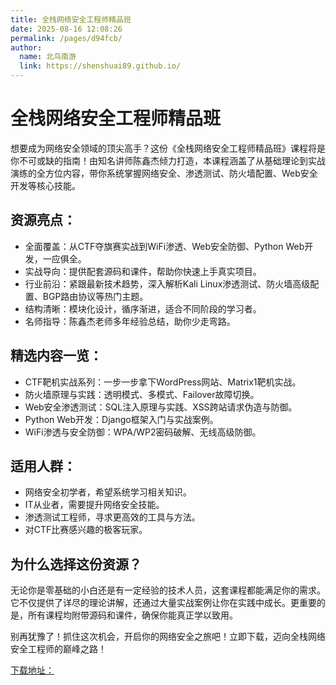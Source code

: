 ```yaml
---
title: 全栈网络安全工程师精品班
date: 2025-08-16 12:08:26
permalink: /pages/d94fcb/
author: 
  name: 北鸟南游
  link: https://shenshuai89.github.io/
---
```


# 全栈网络安全工程师精品班
想要成为网络安全领域的顶尖高手？这份《全栈网络安全工程师精品班》课程将是你不可或缺的指南！由知名讲师陈鑫杰倾力打造，本课程涵盖了从基础理论到实战演练的全方位内容，带你系统掌握网络安全、渗透测试、防火墙配置、Web安全开发等核心技能。

## 资源亮点：

- 全面覆盖：从CTF夺旗赛实战到WiFi渗透、Web安全防御、Python Web开发，一应俱全。
- 实战导向：提供配套源码和课件，帮助你快速上手真实项目。
- 行业前沿：紧跟最新技术趋势，深入解析Kali Linux渗透测试、防火墙高级配置、BGP路由协议等热门主题。
- 结构清晰：模块化设计，循序渐进，适合不同阶段的学习者。
- 名师指导：陈鑫杰老师多年经验总结，助你少走弯路。

## 精选内容一览：

- CTF靶机实战系列：一步一步拿下WordPress网站、Matrix1靶机实战。
- 防火墙原理与实践：透明模式、多模式、Failover故障切换。
- Web安全渗透测试：SQL注入原理与实践、XSS跨站请求伪造与防御。
- Python Web开发：Django框架入门与实战案例。
- WiFi渗透与安全防御：WPA/WP2密码破解、无线高级防御。

## 适用人群：

- 网络安全初学者，希望系统学习相关知识。
- IT从业者，需要提升网络安全技能。
- 渗透测试工程师，寻求更高效的工具与方法。
- 对CTF比赛感兴趣的极客玩家。

## 为什么选择这份资源？
无论你是零基础的小白还是有一定经验的技术人员，这套课程都能满足你的需求。它不仅提供了详尽的理论讲解，还通过大量实战案例让你在实践中成长。更重要的是，所有课程均附带源码和课件，确保你能真正学以致用。

别再犹豫了！抓住这次机会，开启你的网络安全之旅吧！立即下载，迈向全栈网络安全工程师的巅峰之路！

[下载地址：](https://pan.quark.cn/s/85e8bf55a237#/list/share)